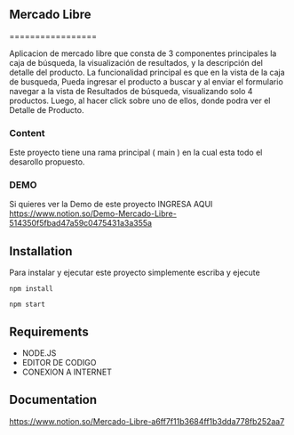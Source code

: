 
## Mercado Libre
=================

Aplicacion de mercado libre que consta de 3 componentes principales la caja de búsqueda, la visualización de resultados, y la descripción del detalle del producto.
La funcionalidad principal es que en la vista de la caja de busqueda, Pueda ingresar el producto a buscar y al enviar el formulario navegar a la vista de Resultados de búsqueda, visualizando solo 4 productos. Luego, al hacer click sobre uno de ellos, donde podra ver el Detalle de Producto.

### Content ##

Este proyecto tiene una rama principal ( main ) en la cual esta todo el desarollo propuesto. 

### DEMO ##
Si quieres ver la Demo de este proyecto INGRESA AQUI https://www.notion.so/Demo-Mercado-Libre-514350f5fbad47a59c0475431a3a355a

## Installation ##

Para instalar y ejecutar este proyecto simplemente escriba y ejecute

```
npm install
```
```
npm start
```
## Requirements ##
* NODE.JS
* EDITOR DE CODIGO
* CONEXION A INTERNET 

## Documentation ##
https://www.notion.so/Mercado-Libre-a6ff7f11b3684ff1b3dda778fb252aa7

